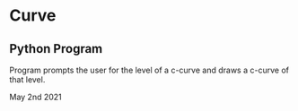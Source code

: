 # Curve

## Python Program 

Program prompts the user for the level of a c-curve and draws a c-curve of that level.

May 2nd 2021